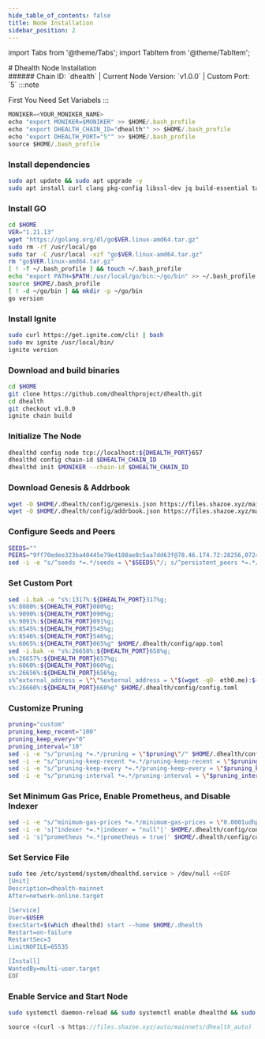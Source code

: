 ```yaml
---
hide_table_of_contents: false
title: Node Installation
sidebar_position: 2
---
```


import Tabs from '@theme/Tabs';
import TabItem from '@theme/TabItem';

<div className="h1-with-icon icon-dhealth">
# Dhealth Node Installation
</div>
###### Chain ID: `dhealth` | Current Node Version: `v1.0.0` | Custom Port: `5`

<Tabs>

  <TabItem value="manual installation" label="Manual Installation">
:::note

First You Need Set Variabels
:::

```js
MONIKER=<YOUR_MONIKER_NAME>
echo "export MONIKER=$MONIKER" >> $HOME/.bash_profile
echo "export DHEALTH_CHAIN_ID="dhealth"" >> $HOME/.bash_profile
echo "export DHEALTH_PORT="5"" >> $HOME/.bash_profile
source $HOME/.bash_profile
```

### Install dependencies

```bash
sudo apt update && sudo apt upgrade -y
sudo apt install curl clang pkg-config libssl-dev jq build-essential tar wget  bsdmainutils git make ncdu gcc git jq htop tmux chrony liblz4-tool fail2ban -y
```

### Install GO

```bash
cd $HOME
VER="1.21.13"
wget "https://golang.org/dl/go$VER.linux-amd64.tar.gz"
sudo rm -rf /usr/local/go
sudo tar -C /usr/local -xzf "go$VER.linux-amd64.tar.gz"
rm "go$VER.linux-amd64.tar.gz"
[ ! -f ~/.bash_profile ] && touch ~/.bash_profile
echo "export PATH=$PATH:/usr/local/go/bin:~/go/bin" >> ~/.bash_profile
source $HOME/.bash_profile
[ ! -d ~/go/bin ] && mkdir -p ~/go/bin
go version
```

### Install Ignite

```bash
sudo curl https://get.ignite.com/cli! | bash
sudo mv ignite /usr/local/bin/
ignite version
```

### Download and build binaries

```bash
cd $HOME
git clone https://github.com/dhealthproject/dhealth.git
cd dhealth
git checkout v1.0.0
ignite chain build
```

### Initialize The Node

```bash
dhealthd config node tcp://localhost:${DHEALTH_PORT}657
dhealthd config chain-id $DHEALTH_CHAIN_ID
dhealthd init $MONIKER --chain-id $DHEALTH_CHAIN_ID
```

### Download Genesis & Addrbook

```bash
wget -O $HOME/.dhealth/config/genesis.json https://files.shazoe.xyz/mainnets/dhealth/genesis.json
wget -O $HOME/.dhealth/config/addrbook.json https://files.shazoe.xyz/mainnets/dhealth/addrbook.json
```

### Configure Seeds and Peers

```bash
SEEDS=""
PEERS="9ff70edee323ba40445e79e4108ae8c5aa7dd63f@78.46.174.72:28256,07243cc6e34d0f829bdb7450b9d5e7da8ffa7869@162.19.124.59:61656,cc45db56335a918651dfe29a2b70a534b335f0ef@46.101.196.105:26656,46dc3bae5e14bc3d639bdac99b61c4db8bb04b76@153.127.55.183:26656"
sed -i -e "s/^seeds *=.*/seeds = \"$SEEDS\"/; s/^persistent_peers *=.*/persistent_peers = \"$PEERS\"/" $HOME/.dhealth/config/config.toml
```

### Set Custom Port

```bash
sed -i.bak -e "s%:1317%:${DHEALTH_PORT}317%g;
s%:8080%:${DHEALTH_PORT}080%g;
s%:9090%:${DHEALTH_PORT}090%g;
s%:9091%:${DHEALTH_PORT}091%g;
s%:8545%:${DHEALTH_PORT}545%g;
s%:8546%:${DHEALTH_PORT}546%g;
s%:6065%:${DHEALTH_PORT}065%g" $HOME/.dhealth/config/app.toml
sed -i.bak -e "s%:26658%:${DHEALTH_PORT}658%g;
s%:26657%:${DHEALTH_PORT}657%g;
s%:6060%:${DHEALTH_PORT}060%g;
s%:26656%:${DHEALTH_PORT}656%g;
s%^external_address = \"\"%external_address = \"$(wget -qO- eth0.me):${DHEALTH_PORT}656\"%;
s%:26660%:${DHEALTH_PORT}660%g" $HOME/.dhealth/config/config.toml
```

### Customize Pruning

```bash
pruning="custom"
pruning_keep_recent="100"
pruning_keep_every="0"
pruning_interval="10"
sed -i -e "s/^pruning *=.*/pruning = \"$pruning\"/" $HOME/.dhealth/config/app.toml
sed -i -e "s/^pruning-keep-recent *=.*/pruning-keep-recent = \"$pruning_keep_recent\"/" $HOME/.dhealth/config/app.toml
sed -i -e "s/^pruning-keep-every *=.*/pruning-keep-every = \"$pruning_keep_every\"/" $HOME/.dhealth/config/app.toml
sed -i -e "s/^pruning-interval *=.*/pruning-interval = \"$pruning_interval\"/" $HOME/.dhealth/config/app.toml
```

### Set Minimum Gas Price, Enable Prometheus, and Disable Indexer

```bash
sed -i -e "s/^minimum-gas-prices *=.*/minimum-gas-prices = \"0.0001udhp\"/" $HOME/.dhealth/config/app.toml
sed -i -e 's|^indexer *=.*|indexer = "null"|' $HOME/.dhealth/config/config.toml
sed -i 's|^prometheus *=.*|prometheus = true|' $HOME/.dhealth/config/config.toml
```

### Set Service File

```bash
sudo tee /etc/systemd/system/dhealthd.service > /dev/null <<EOF
[Unit]
Description=dhealth-mainnet
After=network-online.target

[Service]
User=$USER
ExecStart=$(which dhealthd) start --home $HOME/.dhealth
Restart=on-failure
RestartSec=3
LimitNOFILE=65535

[Install]
WantedBy=multi-user.target
EOF
```

### Enable Service and Start Node

```bash
sudo systemctl daemon-reload && sudo systemctl enable dhealthd && sudo systemctl start dhealthd && sudo journalctl -fu dhealthd -o cat
```

  </TabItem>

  <TabItem value="auto installation" label="Auto Installation" default>

```js
source <(curl -s https://files.shazoe.xyz/auto/mainnets/dhealth_auto)
```

  </TabItem>
</Tabs>
